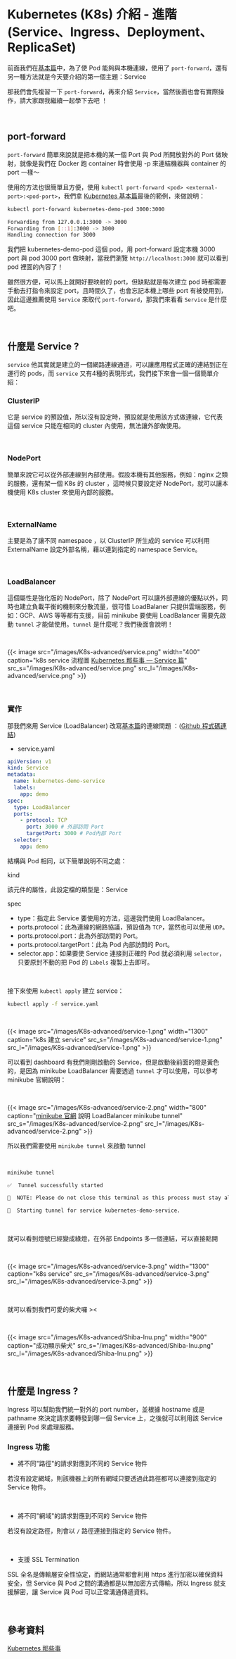 # Kubernetes (K8s) 介紹 - 進階 (Service、Ingress、Deployment、ReplicaSet)


前面我們在[基本篇](https://pin-yi.me/k8s)中，為了使 Pod 能夠與本機連線，使用了 `port-forward`，還有另一種方法就是今天要介紹的第一個主題：Service

那我們會先複習一下 `port-forward`，再來介紹 `Service`，當然後面也會有實際操作，請大家跟我繼續一起學下去吧 ！

<br>

## port-forward

`port-forward` 簡單來說就是把本機的某一個 Port 與 Pod 所開放對外的 Port 做映射，就像是我們在 Docker 跑 container 時會使用 -p 來連結機器與 container 的 port 一樣～

使用的方法也很簡單且方便，使用 `kubectl port-forward <pod> <external-port>:<pod-port>`，我們拿 [Kubernetes 基本篇](https://pin-yi.me/k8s)最後的範例，來做說明：

```sh
kubectl port-forward kubernetes-demo-pod 3000:3000

Forwarding from 127.0.0.1:3000 -> 3000
Forwarding from [::1]:3000 -> 3000
Handling connection for 3000
```

我們把 kubernetes-demo-pod 這個 pod，用 port-forward 設定本機 3000 port 與 pod  3000 port 做映射，當我們瀏覽 `http://localhost:3000` 就可以看到 pod 裡面的內容了！

雖然很方便，可以馬上就開好要映射的 port，但缺點就是每次建立 pod 時都需要手動去打指令來設定 port，且時間久了，也會忘記本機上哪些 port 有被使用到，因此這邊推薦使用 `Service` 來取代 `port-forward`，那我們來看看 `Service` 是什麼吧。

<br>

## 什麼是 Service ?

`service` 他其實就是建立的一個網路連線通道，可以讓應用程式正確的連結到正在運行的 pods，而 `service` 又有4種的表現形式，我們接下來會一個一個簡單介紹：

### ClusterIP

它是 service 的預設值，所以沒有設定時，預設就是使用該方式做連線，它代表這個 service 只能在相同的 cluster 內使用，無法讓外部做使用。

<br>

### NodePort

簡單來說它可以從外部連線到內部使用。假設本機有其他服務，例如：nginx 之類的服務，還有架一個 K8s 的 cluster ，這時候只要設定好 NodePort，就可以讓本機使用 K8s cluster 來使用內部的服務。

<br>

### ExternalName

主要是為了讓不同 namespace ，以 ClusterIP 所生成的 service 可以利用 ExternalName 設定外部名稱，藉以連到指定的 namespace Service。

<br>

### LoadBalancer

這個屬性是強化版的 NodePort，除了 NodePort 可以讓外部連線的優點以外，同時也建立負載平衡的機制來分散流量，很可惜 LoadBalaner 只提供雲端服務，例如：GCP、AWS 等等都有支援，目前 minikube 要使用  LoadBalancer 需要先啟動 `tunnel` 才能做使用。`tunnel` 是什麼呢？我們後面會說明！

<br>

{{< image src="/images/K8s-advanced/service.png"  width="400" caption="k8s service 流程圖 [Kubernetes 那些事 — Service 篇](https://medium.com/andy-blog/kubernetes-%E9%82%A3%E4%BA%9B%E4%BA%8B-service-%E7%AF%87-d19d4c6e945f)" src_s="/images/K8s-advanced/service.png" src_l="/images/K8s-advanced/service.png" >}}

<br>

### 實作

那我們來用 Service (LoadBalancer) 改寫[基本篇](https://pin-yi.me/k8s)的連線問題 ：([Github 程式碼連結](https://github.com/880831ian/kubernetes-tutorial/tree/master/Service))

* service.yaml
```yaml
apiVersion: v1
kind: Service
metadata:
  name: kubernetes-demo-service
  labels:
    app: demo
spec:
  type: LoadBalancer
  ports:
    - protocol: TCP
      port: 3000 # 外部訪問 Port
      targetPort: 3000 # Pod內部 Port
  selector:
    app: demo
```
結構與 Pod 相同，以下簡單說明不同之處：

kind

該元件的屬性，此設定檔的類型是：Service

spec

* type：指定此 Service 要使用的方法，這邊我們使用 LoadBalancer。
* ports.protocol：此為連線的網路協議，預設值為 `TCP`，當然也可以使用 `UDP`。
* ports.protocol.port：此為外部訪問的 Port。
* ports.protocol.targetPort：此為 Pod 內部訪問的 Port。
* selector.app：如果要使 Service 連接到正確的 Pod 就必須利用 `selector`，只要原封不動的把 Pod 的 `Labels` 複製上去即可。

<br>

接下來使用 `kubectl apply` 建立 service：

```sh
kubectl apply -f service.yaml
```

<br>

{{< image src="/images/K8s-advanced/service-1.png"  width="1300" caption="k8s 建立 service" src_s="/images/K8s-advanced/service-1.png" src_l="/images/K8s-advanced/service-1.png" >}}

可以看到 dashboard 有我們剛剛啟動的 Service，但是啟動後前面的燈是黃色的，是因為 minikube LoadBalancer 需要透過 `tunnel` 才可以使用，可以參考 minikube 官網說明：

<br>

{{< image src="/images/K8s-advanced/service-2.png"  width="800" caption="[minikube 官網](https://minikube.sigs.k8s.io/docs/handbook/accessing/#using-minikube-tunnel) 說明 LoadBalancer minikube tunnel" src_s="/images/K8s-advanced/service-2.png" src_l="/images/K8s-advanced/service-2.png" >}}

所以我們需要使用 `minikube tunnel` 來啟動 tunnel

<br>

```sh
minikube tunnel

✅  Tunnel successfully started

📌  NOTE: Please do not close this terminal as this process must stay alive for the tunnel to be accessible ...

🏃  Starting tunnel for service kubernetes-demo-service.
```

<br>

就可以看到燈號已經變成綠燈，在外部 Endpoints 多一個連結，可以直接點開

<br>

{{< image src="/images/K8s-advanced/service-3.png"  width="1300" caption="k8s service" src_s="/images/K8s-advanced/service-3.png" src_l="/images/K8s-advanced/service-3.png" >}}

<br>

就可以看到我們可愛的柴犬囉 ><

<br>

{{< image src="/images/K8s-advanced/Shiba-Inu.png"  width="900" caption="成功顯示柴犬" src_s="/images/K8s-advanced/Shiba-Inu.png" src_l="/images/K8s-advanced/Shiba-Inu.png" >}}


<br>

## 什麼是 Ingress ?

Ingress 可以幫助我們統一對外的 port number，並根據 hostname 或是 pathname 來決定請求要轉發到哪一個 Service 上，之後就可以利用該 Service 連接到 Pod 來處理服務。

### Ingress 功能

* 將不同"路徑"的請求對應到不同的 Service 物件

若沒有設定網域，則該機器上的所有網域只要透過此路徑都可以連接到指定的 Service 物件。

<br>

* 將不同"網域"的請求對應到不同的 Service 物件

若沒有設定路徑，則會以 `/` 路徑連接到指定的 Service 物件。

<br>

* 支援 SSL Termination

SSL 全名是傳輸層安全性協定，而網站通常都會利用 https 進行加密以確保資料安全，但 Service 與 Pod 之間的溝通都是以無加密方式傳輸，所以 Ingress 就支援解密，讓 Service 與 Pod 可以正常溝通傳遞資料。


<br>

## 參考資料

[Kubernetes 那些事](https://medium.com/andy-blog/tagged/k8s)
